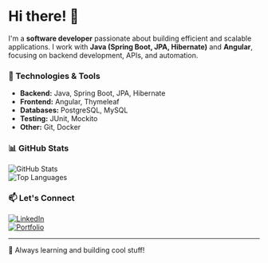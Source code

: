 # Hi there! 👋  

I'm a **software developer** passionate about building efficient and scalable applications. I work with **Java (Spring Boot, JPA, Hibernate)** and **Angular**, focusing on backend development, APIs, and automation.  

### 🔧 Technologies & Tools  
- **Backend:** Java, Spring Boot, JPA, Hibernate  
- **Frontend:** Angular, Thymeleaf  
- **Databases:** PostgreSQL, MySQL  
- **Testing:** JUnit, Mockito  
- **Other:** Git, Docker  

### 📊 GitHub Stats  
![GitHub Stats](https://github-readme-stats.vercel.app/api?username=YOUR_GITHUB_USERNAME&show_icons=true&theme=tokyonight)  
![Top Languages](https://github-readme-stats.vercel.app/api/top-langs/?username=YOUR_GITHUB_USERNAME&layout=compact&theme=tokyonight)  

### 📫 Let's Connect  
[![LinkedIn](https://img.shields.io/badge/LinkedIn-blue?style=flat&logo=linkedin)](https://www.linkedin.com/in/YOUR_LINKEDIN)  
[![Portfolio](https://img.shields.io/badge/Portfolio-Website-informational)](YOUR_PORTFOLIO_LINK)  

---

🚀 Always learning and building cool stuff!

